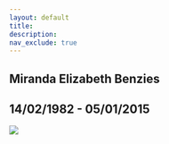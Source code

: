 ```yaml
---
layout: default
title: 
description: 
nav_exclude: true
---
```


<div class="about-container">
    <section class="about-header">
        <h1>Miranda Elizabeth Benzies</h1>
        <h1>14/02/1982 - 05/01/2015</h1>
        <img src="images/default/Miranda_index_page.avif" style="max-height: 80vh;">
    </section>
    
    
</div>